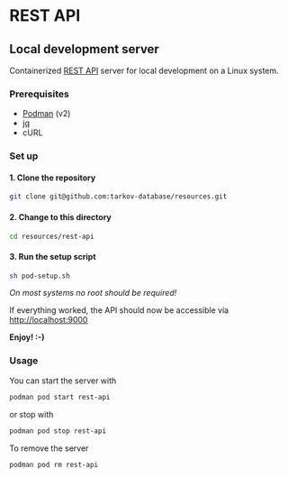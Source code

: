 # REST API

## Local development server

Containerized [REST API](https://github.com/tarkov-database/rest-api) server for local development on a Linux system.

### Prerequisites

- [Podman](https://podman.io/getting-started/installation) (v2)
- [jq](https://stedolan.github.io/jq/download/)
- cURL

### Set up

#### 1. Clone the repository

```BASH
git clone git@github.com:tarkov-database/resources.git
```

#### 2. Change to this directory

```BASH
cd resources/rest-api
```

#### 3. Run the setup script

```BASH
sh pod-setup.sh
```
*On most systems no root should be required!*

If everything worked, the API should now be accessible via <http://localhost:9000>

**Enjoy! :-)**

### Usage

You can start the server with

```BASH
podman pod start rest-api
```
or stop with
```BASH
podman pod stop rest-api
```

To remove the server
```BASH
podman pod rm rest-api
```
